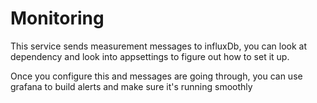 # Monitoring
This service sends measurement messages to influxDb, you can look at dependency and look into appsettings to figure out how to set it up.

Once you configure this and messages are going through, you can use grafana to build alerts and make sure it's running smoothly
